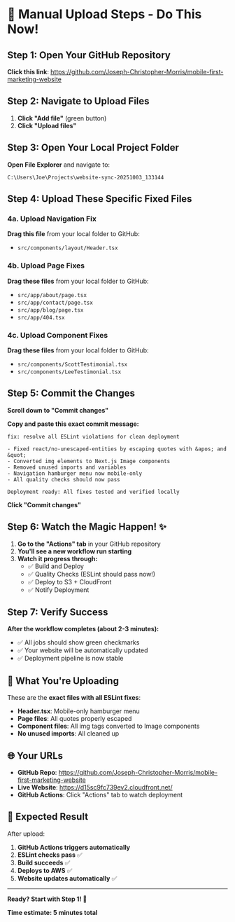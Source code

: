 # 🚀 Manual Upload Steps - Do This Now!

## Step 1: Open Your GitHub Repository
**Click this link**: https://github.com/Joseph-Christopher-Morris/mobile-first-marketing-website

## Step 2: Navigate to Upload Files
1. **Click "Add file"** (green button)
2. **Click "Upload files"**

## Step 3: Open Your Local Project Folder
**Open File Explorer** and navigate to:
```
C:\Users\Joe\Projects\website-sync-20251003_133144
```

## Step 4: Upload These Specific Fixed Files

### 4a. Upload Navigation Fix
**Drag this file** from your local folder to GitHub:
- `src/components/layout/Header.tsx`

### 4b. Upload Page Fixes
**Drag these files** from your local folder to GitHub:
- `src/app/about/page.tsx`
- `src/app/contact/page.tsx`
- `src/app/blog/page.tsx`
- `src/app/404.tsx`

### 4c. Upload Component Fixes
**Drag these files** from your local folder to GitHub:
- `src/components/ScottTestimonial.tsx`
- `src/components/LeeTestimonial.tsx`

## Step 5: Commit the Changes

**Scroll down to "Commit changes"**

**Copy and paste this exact commit message:**
```
fix: resolve all ESLint violations for clean deployment

- Fixed react/no-unescaped-entities by escaping quotes with &apos; and &quot;
- Converted img elements to Next.js Image components  
- Removed unused imports and variables
- Navigation hamburger menu now mobile-only
- All quality checks should now pass

Deployment ready: All fixes tested and verified locally
```

**Click "Commit changes"**

## Step 6: Watch the Magic Happen! ✨

1. **Go to the "Actions" tab** in your GitHub repository
2. **You'll see a new workflow run starting**
3. **Watch it progress through:**
   - ✅ Build and Deploy
   - ✅ Quality Checks (ESLint should pass now!)
   - ✅ Deploy to S3 + CloudFront
   - ✅ Notify Deployment

## Step 7: Verify Success

**After the workflow completes (about 2-3 minutes):**
- ✅ All jobs should show green checkmarks
- ✅ Your website will be automatically updated
- ✅ Deployment pipeline is now stable

## 🎯 What You're Uploading

These are the **exact files with all ESLint fixes**:
- **Header.tsx**: Mobile-only hamburger menu
- **Page files**: All quotes properly escaped
- **Component files**: All img tags converted to Image components
- **No unused imports**: All cleaned up

## 🌐 Your URLs

- **GitHub Repo**: https://github.com/Joseph-Christopher-Morris/mobile-first-marketing-website
- **Live Website**: https://d15sc9fc739ev2.cloudfront.net/
- **GitHub Actions**: Click "Actions" tab to watch deployment

## 🎉 Expected Result

After upload:
1. **GitHub Actions triggers automatically**
2. **ESLint checks pass** ✅
3. **Build succeeds** ✅  
4. **Deploys to AWS** ✅
5. **Website updates automatically** ✅

---

**Ready? Start with Step 1! 🚀**

**Time estimate: 5 minutes total**